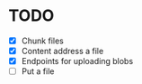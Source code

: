 # TODO

- [x] Chunk files
- [x] Content address a file
- [x] Endpoints for uploading blobs
- [ ] Put a file
